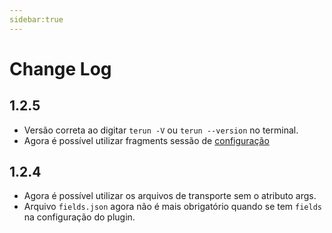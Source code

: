 ```yaml
---
sidebar:true
---
```


# Change Log

## 1.2.5

- Versão correta ao digitar `terun -V` ou `terun --version` no terminal.
- Agora é possível utilizar fragments sessão de [configuração](./config.md)


## 1.2.4

- Agora é possível utilizar os arquivos de transporte sem o atributo args.
- Arquivo `fields.json` agora não é mais obrigatório quando se tem `fields` na configuração do plugin.
